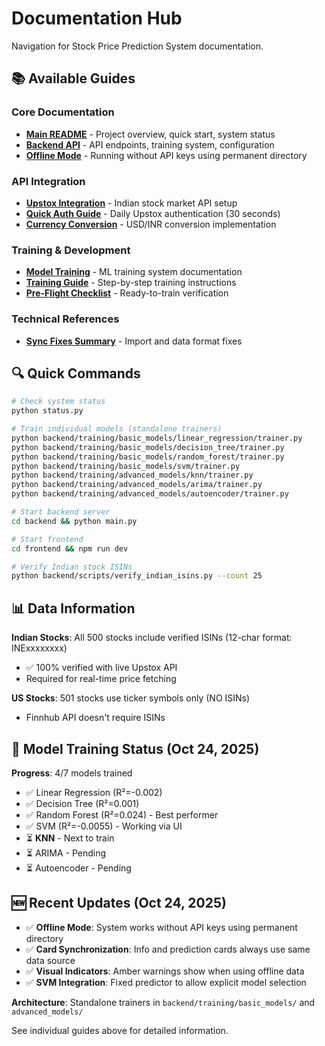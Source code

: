 # Documentation Hub

Navigation for Stock Price Prediction System documentation.

## 📚 Available Guides

### Core Documentation
- **[Main README](../README.md)** - Project overview, quick start, system status
- **[Backend API](../backend/README.md)** - API endpoints, training system, configuration
- **[Offline Mode](OFFLINE_MODE.md)** - Running without API keys using permanent directory

### API Integration
- **[Upstox Integration](UPSTOX_INTEGRATION.md)** - Indian stock market API setup
- **[Quick Auth Guide](QUICK_AUTH_GUIDE.md)** - Daily Upstox authentication (30 seconds)
- **[Currency Conversion](CURRENCY_CONVERSION.md)** - USD/INR conversion implementation

### Training & Development
- **[Model Training](MODEL_TRAINING.md)** - ML training system documentation
- **[Training Guide](TRAINING_GUIDE.md)** - Step-by-step training instructions
- **[Pre-Flight Checklist](PRE_FLIGHT_CHECKLIST.md)** - Ready-to-train verification

### Technical References
- **[Sync Fixes Summary](SYNC_FIXES_SUMMARY.md)** - Import and data format fixes

## 🔍 Quick Commands

```bash
# Check system status
python status.py

# Train individual models (standalone trainers)
python backend/training/basic_models/linear_regression/trainer.py
python backend/training/basic_models/decision_tree/trainer.py
python backend/training/basic_models/random_forest/trainer.py
python backend/training/basic_models/svm/trainer.py
python backend/training/advanced_models/knn/trainer.py
python backend/training/advanced_models/arima/trainer.py
python backend/training/advanced_models/autoencoder/trainer.py

# Start backend server
cd backend && python main.py

# Start frontend
cd frontend && npm run dev

# Verify Indian stock ISINs
python backend/scripts/verify_indian_isins.py --count 25
```

## 📊 Data Information

**Indian Stocks**: All 500 stocks include verified ISINs (12-char format: INExxxxxxxx)
- ✅ 100% verified with live Upstox API
- Required for real-time price fetching

**US Stocks**: 501 stocks use ticker symbols only (NO ISINs)
- Finnhub API doesn't require ISINs

## 🤖 Model Training Status (Oct 24, 2025)

**Progress**: 4/7 models trained
- ✅ Linear Regression (R²=-0.002)
- ✅ Decision Tree (R²=0.001)
- ✅ Random Forest (R²=0.024) - Best performer
- ✅ SVM (R²=-0.0055) - Working via UI
- ⏳ **KNN** - Next to train
- ⏳ ARIMA - Pending
- ⏳ Autoencoder - Pending

## 🆕 Recent Updates (Oct 24, 2025)

- ✅ **Offline Mode**: System works without API keys using permanent directory
- ✅ **Card Synchronization**: Info and prediction cards always use same data source
- ✅ **Visual Indicators**: Amber warnings show when using offline data
- ✅ **SVM Integration**: Fixed predictor to allow explicit model selection

**Architecture**: Standalone trainers in `backend/training/basic_models/` and `advanced_models/`

See individual guides above for detailed information.
